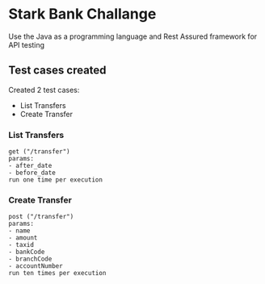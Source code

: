 # Stark Bank Challange
Use the Java as a programming language and Rest Assured framework for API testing

## Test cases created
Created 2 test cases:
* List Transfers
* Create Transfer

### List Transfers
    get ("/transfer")
    params:
    - after_date
    - before_date
    run one time per execution

### Create Transfer
    post ("/transfer")
    params: 
    - name
    - amount
    - taxid
    - bankCode
    - branchCode
    - accountNumber	
    run ten times per execution